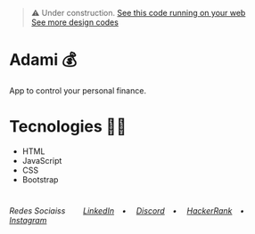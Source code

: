 >⚠ Under construction.
><a href="https://vlb-adami.netlify.app/login/" target="_blank">See this code running on your web</a></br>
><a href="https://github.com/stars/VictorlBueno/lists/front-end" target="_blank">See more design codes</a>

# Adami 💰
<p>App to control your personal finance.</p>

# Tecnologies 👨‍💻
<ul>
  <li>HTML</li>
  <li>JavaScript</li>
  <li>CSS</li>
  <li>Bootstrap</li>
</ul>
 
#
<h6>Redes Sociaiss&ensp;&ensp;&ensp;&ensp;
<a href="https://linkedin.com/in/victorlbueno/" target="_blank">LinkedIn</a>&ensp;&ensp;•&ensp;&ensp;
<a href="https://discordapp.com/users/Playsken#1180" target="_blank">Discord</a>&ensp;&ensp;•&ensp;&ensp;
<a href="https://www.hackerrank.com/Playsken" target="_blank">HackerRank</a>&ensp;&ensp;•&ensp;&ensp;
<a href="https://instagram.com/victorlbueno" target="_blank">Instagram</a></h6>
